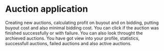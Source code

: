 # Auction application

Creating new auctions, calculating profit on buyout and on bidding, putting buyout cost and also minimal bidding cost. 
You can click if the auction was finished successfully or with failure. You can also look throught the archieved auctions. 
You have got view into your profile, statistics, successfull auctions, failed auctions and also active auctions.